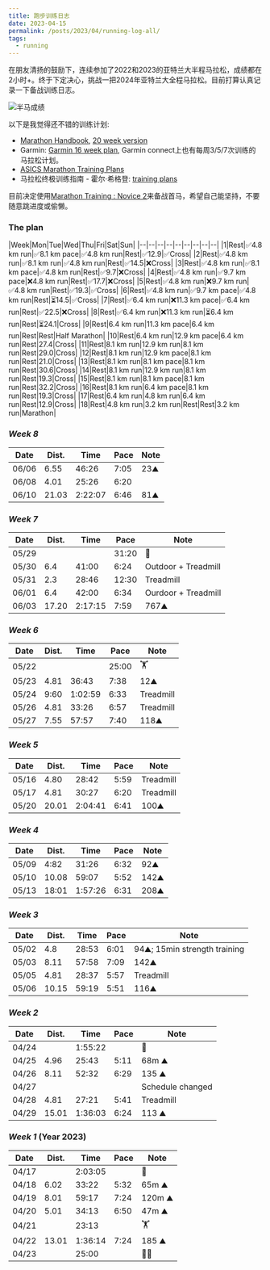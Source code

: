 ```yaml
---
title: 跑步训练日志
date: 2023-04-15
permalink: /posts/2023/04/running-log-all/
tags: 
  - running
---
```


在朋友清扬的鼓励下，连续参加了2022和2023的亚特兰大半程马拉松，成绩都在2小时+。终于下定决心，挑战一把2024年亚特兰大全程马拉松。目前打算认真记录一下备战训练日志。

<!-- more -->

![半马成绩](https://lujiaying.github.io/images/posts/ATL_half_marathon_22_23_time.jpg)

以下是我觉得还不错的训练计划:
- [Marathon Handbook](https://marathonhandbook.com/marathon-training-plan-database/), [20 week version](https://marathonhandbook.com/wp-content/uploads/20-Weeks-Marathon-Training-Plan-KM.pdf)
- Garmin: [Garmin 16 week plan](https://static.garmincdn.com/shared/emea/custom/training/downloads/running/Marathon-Training-Plan-Intermediate-ENGLISH.pdf), Garmin connect上也有每周3/5/7次训练的马拉松计划。
- [ASICS Marathon Training Plans](https://www.petewilcock.com/asics-marathon-training-plans/)
- 马拉松终极训练指南 - 霍尔·希格登: [training plans](https://www.halhigdon.com/training/marathon-training/)

目前决定使用[Marathon Training : Novice 2](https://www.halhigdon.com/training-programs/marathon-training/novice-2-marathon/)来备战首马，希望自己能坚持，不要随意跳进度或偷懒。

### The plan

|Week|Mon|Tue|Wed|Thu|Fri|Sat|Sun|
|--|--|--|--|--|--|--|--|--|
|1|Rest|✅4.8 km run|✅8.1 km pace|✅4.8 km run|Rest|✅12.9|✅Cross|
|2|Rest|✅4.8 km run|✅8.1 km run|✅4.8 km run|Rest|✅14.5|❌Cross|
|3|Rest|✅4.8 km run|✅8.1 km pace|✅4.8 km run|Rest|✅9.7|❌Cross|
|4|Rest|✅4.8 km run|✅9.7 km pace|❌4.8 km run|Rest|✅17.7|❌Cross|
|5|Rest|✅4.8 km run|❌9.7 km run|✅4.8 km run|Rest|✅19.3|✅Cross|
|6|Rest|✅4.8 km run|✅9.7 km pace|✅4.8 km run|Rest|⏳14.5|✅Cross|
|7|Rest|✅6.4 km run|❌11.3 km pace|✅6.4 km run|Rest|✅22.5|❌Cross|
|8|Rest|✅6.4 km run|❌11.3 km run|⏳6.4 km run|Rest|⏳24.1|Cross|
|9|Rest|6.4 km run|11.3 km pace|6.4 km run|Rest|Rest|Half Marathon|
|10|Rest|6.4 km run|12.9 km pace|6.4 km run|Rest|27.4|Cross|
|11|Rest|8.1 km run|12.9 km run|8.1 km run|Rest|29.0|Cross|
|12|Rest|8.1 km run|12.9 km pace|8.1 km run|Rest|21.0|Cross|
|13|Rest|8.1 km run|8.1 km pace|8.1 km run|Rest|30.6|Cross|
|14|Rest|8.1 km run|12.9 km run|8.1 km run|Rest|19.3|Cross|
|15|Rest|8.1 km run|8.1 km pace|8.1 km run|Rest|32.2|Cross|
|16|Rest|8.1 km run|6.4 km pace|8.1 km run|Rest|19.3|Cross|
|17|Rest|6.4 km run|4.8 km run|6.4 km run|Rest|12.9|Cross|
|18|Rest|4.8 km run|3.2 km run|Rest|Rest|3.2 km run|Marathon|


### *Week 8*

| Date | Dist. | Time | Pace | Note |
| -- | -- | -- | -- | -- |
| 06/06 | 6.55| 46:26 | 7:05| 23⛰️|
| 06/08 | 4.01| 25:26 | 6:20|  |
| 06/10 | 21.03| 2:22:07 | 6:46| 81⛰️ |

### *Week 7*

| Date | Dist. | Time | Pace | Note |
| -- | -- | -- | -- | -- |
| 05/29 | |  | 31:20| 🤸|
| 05/30 | 6.4| 41:00| 6:24 | Outdoor + Treadmill |
| 05/31 | 2.3| 28:46 | 12:30| Treadmill |
| 06/01 | 6.4| 42:00 | 6:34| Ourdoor + Treadmill |
| 06/03 | 17.20| 2:17:15 | 7:59| 767⛰️ |

### *Week 6*

| Date | Dist. | Time | Pace | Note |
| -- | -- | -- | -- | -- |
| 05/22 | |  | 25:00| 🏋️|
| 05/23 | 4.81| 36:43| 7:38| 12⛰️ |
| 05/24 | 9:60| 1:02:59 | 6:33| Treadmill |
| 05/26 | 4.81| 33:26 | 6:57| Treadmill |
| 05/27 | 7.55| 57:57 | 7:40| 118⛰️ |

### *Week 5*

| Date | Dist. | Time | Pace | Note |
| -- | -- | -- | -- | -- |
| 05/16 | 4.80| 28:42 | 5:59| Treadmill |
| 05/17 | 4.81| 30:27 | 6:20| Treadmill |
| 05/20 | 20.01| 2:04:41 | 6:41| 100⛰️ |

### *Week 4*

| Date | Dist. | Time | Pace | Note |
| -- | -- | -- | -- | -- |
| 05/09 | 4:82| 31:26 | 6:32| 92⛰️ |
| 05/10 | 10.08| 59:07 | 5:52| 142⛰️ |
| 05/13 | 18:01 | 1:57:26 |6:31 |208⛰️ |

### *Week 3*

| Date | Dist. | Time | Pace | Note |
| -- | -- | -- | -- | -- |
| 05/02 | 4.8 | 28:53 | 6:01| 94⛰️; 15min strength training|
| 05/03 | 8.11 | 57:58 | 7:09| 142⛰️|
| 05/05 | 4.81 | 28:37| 5:57| Treadmill|
| 05/06 | 10.15| 59:19| 5:51| 116⛰️ |

### *Week 2*

| Date | Dist. | Time | Pace | Note |
| -- | -- | -- | -- | -- |
| 04/24 | | 1:55:22 | | 🎾 |
| 04/25 | 4.96 | 25:43 | 5:11 | 68m ⛰️ |
| 04/26 | 8.11 | 52:32 | 6:29 | 135 ⛰️ |
| 04/27 | | | | Schedule changed |
| 04/28 | 4.81 | 27:21 | 5:41 | Treadmill |
| 04/29 | 15.01 | 1:36:03 | 6:24 | 113 ⛰️| 

### *Week 1* (Year 2023)

| Date | Dist. | Time | Pace | Note |
| -- | -- | -- | -- | -- |
| 04/17 | | 2:03:05 | | 🎾 |
| 04/18 | 6.02 | 33:22 | 5:32 | 65m ⛰️ |
| 04/19 | 8.01 | 59:17 | 7:24 | 120m ⛰️ |
| 04/20 | 5.01 | 34:13 | 6:50 | 47m ⛰️ |
| 04/21 | | 23:13 | | 🏋️ |
| 04/22 | 13.01 | 1:36:14 | 7:24 | 185 ⛰️| 
| 04/23 |  | 25:00 |  | 🤸🏻| 
